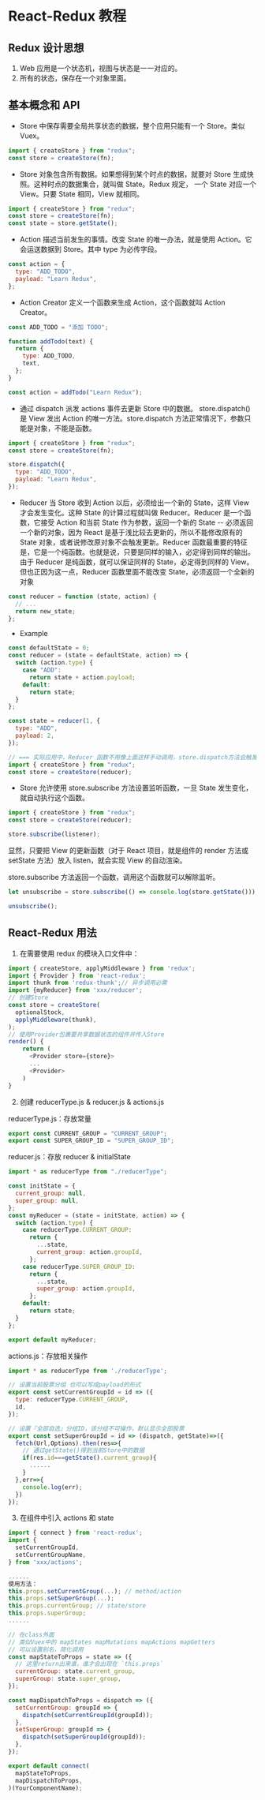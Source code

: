 # React-Redux 教程

## Redux 设计思想

1. Web 应用是一个状态机，视图与状态是一一对应的。
2. 所有的状态，保存在一个对象里面。

## 基本概念和 API

- Store 中保存需要全局共享状态的数据，整个应用只能有一个 Store。类似 Vuex。

```js
import { createStore } from "redux";
const store = createStore(fn);
```

- Store 对象包含所有数据。如果想得到某个时点的数据，就要对 Store 生成快照。这种时点的数据集合，就叫做 State。Redux 规定， 一个 State 对应一个 View。只要 State 相同，View 就相同。

```js
import { createStore } from "redux";
const store = createStore(fn);
const state = store.getState();
```

- Action 描述当前发生的事情。改变 State 的唯一办法，就是使用 Action。它会运送数据到 Store。其中 type 为必传字段。

```js
const action = {
  type: "ADD_TODO",
  payload: "Learn Redux",
};
```

- Action Creator 定义一个函数来生成 Action，这个函数就叫 Action Creator。

```js
const ADD_TODO = "添加 TODO";

function addTodo(text) {
  return {
    type: ADD_TODO,
    text,
  };
}

const action = addTodo("Learn Redux");
```

- 通过 dispatch 派发 actions 事件去更新 Store 中的数据。
  store.dispatch()是 View 发出 Action 的唯一方法。store.dispatch 方法正常情况下，参数只能是对象，不能是函数。

```js
import { createStore } from "redux";
const store = createStore(fn);

store.dispatch({
  type: "ADD_TODO",
  payload: "Learn Redux",
});
```

- Reducer 当 Store 收到 Action 以后，必须给出一个新的 State，这样 View 才会发生变化。这种 State 的计算过程就叫做 Reducer。Reducer 是一个函数，它接受 Action 和当前 State 作为参数，返回一个新的 State -- 必须返回一个新的对象，因为 React 是基于浅比较去更新的，所以不能修改原有的 State 对象，或者说修改原对象不会触发更新。Reducer 函数最重要的特征是，它是一个纯函数。也就是说，只要是同样的输入，必定得到同样的输出。由于 Reducer 是纯函数，就可以保证同样的 State，必定得到同样的 View。但也正因为这一点，Reducer 函数里面不能改变 State，必须返回一个全新的对象

```js
const reducer = function (state, action) {
  // ...
  return new_state;
};
```

- Example

```js
const defaultState = 0;
const reducer = (state = defaultState, action) => {
  switch (action.type) {
    case "ADD":
      return state + action.payload;
    default:
      return state;
  }
};

const state = reducer(1, {
  type: "ADD",
  payload: 2,
});

// === 实际应用中，Reducer 函数不用像上面这样手动调用，store.dispatch方法会触发 Reducer 的自动执行。为此，Store 需要知道 Reducer 函数，做法就是在生成 Store 的时候，将 Reducer 传入createStore方法。
import { createStore } from "redux";
const store = createStore(reducer);
```

- Store 允许使用 store.subscribe 方法设置监听函数，一旦 State 发生变化，就自动执行这个函数。

```js
import { createStore } from "redux";
const store = createStore(reducer);

store.subscribe(listener);
```

显然，只要把 View 的更新函数（对于 React 项目，就是组件的 render 方法或 setState 方法）放入 listen，就会实现 View 的自动渲染。

store.subscribe 方法返回一个函数，调用这个函数就可以解除监听。

```js
let unsubscribe = store.subscribe(() => console.log(store.getState()));

unsubscribe();
```

## React-Redux 用法

1. 在需要使用 redux 的模块入口文件中：

```js
import { createStore, applyMiddleware } from 'redux';
import { Provider } from 'react-redux';
import thunk from 'redux-thunk';// 异步调用必需
import {myReducer} from 'xxx/reducer';
// 创建Store
const store = createStore(
  optionalStock,
  applyMiddleware(thunk),
);
// 使用Provider包裹要共享数据状态的组件并传入Store
render() {
    return (
      <Provider store={store}>
      ...
      <Provider>
    )
}
```

2. 创建 reducerType.js & reducer.js & actions.js

reducerType.js：存放常量

```js
export const CURRENT_GROUP = "CURRENT_GROUP";
export const SUPER_GROUP_ID = "SUPER_GROUP_ID";
```

reducer.js：存放 reducer & initialState

```js
import * as reducerType from "./reducerType";

const initState = {
  current_group: null,
  super_group: null,
};
const myReducer = (state = initState, action) => {
  switch (action.type) {
    case reducerType.CURRENT_GROUP:
      return {
        ...state,
        current_group: action.groupId,
      };
    case reducerType.SUPER_GROUP_ID:
      return {
        ...state,
        super_group: action.groupId,
      };
    default:
      return state;
  }
};

export default myReducer;
```

actions.js：存放相关操作

```js
import * as reducerType from './reducerType';

// 设置当前股票分组 也可以写成payload的形式
export const setCurrentGroupId = id => ({
  type: reducerType.CURRENT_GROUP,
  id,
});

// 设置『全部自选』分组ID，该分组不可操作，默认显示全部股票
export const setSuperGroupId = id => (dispatch, getState)=>({
  fetch(Url,Options).then(res=>{
    // 通过getState()得到当前Store中的数据
    if(res.id===getState().current_group){
      ......
    }
  },err=>{
    console.log(err);
  })
});
```

3. 在组件中引入 actions 和 state

```js
import { connect } from 'react-redux';
import {
  setCurrentGroupId,
  setCurrentGroupName,
} from 'xxx/actions';

......
使用方法：
this.props.setCurrentGroup(...); // method/action
this.props.setSuperGroup(...);
this.props.currentGroup; // state/store
this.props.superGroup;
......

// 在class外面
// 类似Vuex中的 mapStates mapMutations mapActions mapGetters
// 可以设置别名，简化调用
const mapStateToProps = state => ({
  // 这里return出来谁，谁才会出现在 `this.props`
  currentGroup: state.current_group,
  superGroup: state.super_group,
});

const mapDispatchToProps = dispatch => ({
  setCurrentGroup: groupId => {
    dispatch(setCurrentGroupId(groupId));
  },
  setSuperGroup: groupId => {
    dispatch(setSuperGroupId(groupId));
  },
});

export default connect(
  mapStateToProps,
  mapDispatchToProps,
)(YourComponentName);
```
